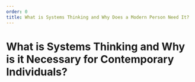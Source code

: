 ```yaml
---
order: 0
title: What is Systems Thinking and Why Does a Modern Person Need It?
---
```


# What is Systems Thinking and Why is it Necessary for Contemporary Individuals?